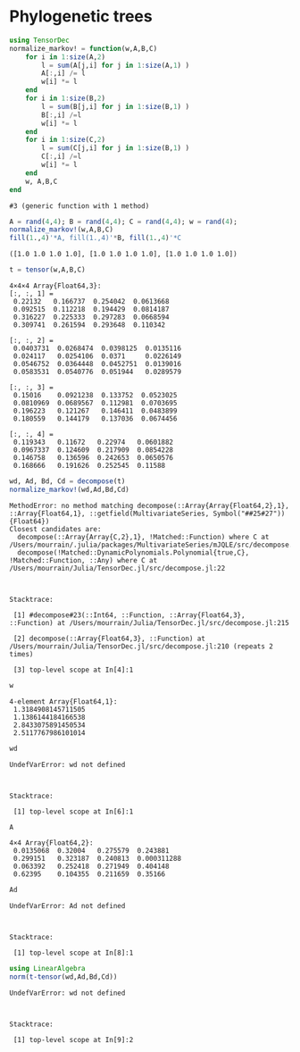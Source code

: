 
# Phylogenetic trees


```julia
using TensorDec
normalize_markov! = function(w,A,B,C) 
    for i in 1:size(A,2) 
        l = sum(A[j,i] for j in 1:size(A,1) ) 
        A[:,i] /= l
        w[i] *= l
    end
    for i in 1:size(B,2) 
        l = sum(B[j,i] for j in 1:size(B,1) ) 
        B[:,i] /=l
        w[i] *= l
    end
    for i in 1:size(C,2) 
        l = sum(C[j,i] for j in 1:size(B,1) ) 
        C[:,i] /=l
        w[i] *= l
    end
    w, A,B,C
end
```




    #3 (generic function with 1 method)




```julia
A = rand(4,4); B = rand(4,4); C = rand(4,4); w = rand(4);
normalize_markov!(w,A,B,C)
fill(1.,4)'*A, fill(1.,4)'*B, fill(1.,4)'*C
```




    ([1.0 1.0 1.0 1.0], [1.0 1.0 1.0 1.0], [1.0 1.0 1.0 1.0])




```julia
t = tensor(w,A,B,C)
```




    4×4×4 Array{Float64,3}:
    [:, :, 1] =
     0.22132   0.166737  0.254042  0.0613668
     0.092515  0.112218  0.194429  0.0814187
     0.316227  0.225333  0.297283  0.0668594
     0.309741  0.261594  0.293648  0.110342 
    
    [:, :, 2] =
     0.0403731  0.0268474  0.0398125  0.0135116
     0.024117   0.0254106  0.0371     0.0226149
     0.0546752  0.0364448  0.0452751  0.0139016
     0.0583531  0.0540776  0.051944   0.0289579
    
    [:, :, 3] =
     0.15016    0.0921238  0.133752  0.0523025
     0.0810969  0.0689567  0.112981  0.0703695
     0.196223   0.121267   0.146411  0.0483899
     0.180559   0.144179   0.137036  0.0674456
    
    [:, :, 4] =
     0.119343   0.11672   0.22974   0.0601882
     0.0967337  0.124609  0.217909  0.0854228
     0.146758   0.136596  0.242653  0.0650576
     0.168666   0.191626  0.252545  0.11588  




```julia
wd, Ad, Bd, Cd = decompose(t)
normalize_markov!(wd,Ad,Bd,Cd)
```


    MethodError: no method matching decompose(::Array{Array{Float64,2},1}, ::Array{Float64,1}, ::getfield(MultivariateSeries, Symbol("##25#27")){Float64})
    Closest candidates are:
      decompose(::Array{Array{C,2},1}, !Matched::Function) where C at /Users/mourrain/.julia/packages/MultivariateSeries/mJQLE/src/decompose.jl:20
      decompose(!Matched::DynamicPolynomials.Polynomial{true,C}, !Matched::Function, ::Any) where C at /Users/mourrain/Julia/TensorDec.jl/src/decompose.jl:22

    

    Stacktrace:

     [1] #decompose#23(::Int64, ::Function, ::Array{Float64,3}, ::Function) at /Users/mourrain/Julia/TensorDec.jl/src/decompose.jl:215

     [2] decompose(::Array{Float64,3}, ::Function) at /Users/mourrain/Julia/TensorDec.jl/src/decompose.jl:210 (repeats 2 times)

     [3] top-level scope at In[4]:1



```julia
w
```




    4-element Array{Float64,1}:
     1.3184908145711505
     1.1386144184166538
     2.8433075891450534
     2.5117767986101014




```julia
wd
```


    UndefVarError: wd not defined

    

    Stacktrace:

     [1] top-level scope at In[6]:1



```julia
A
```




    4×4 Array{Float64,2}:
     0.0135068  0.32004   0.275579  0.243881   
     0.299151   0.323187  0.240813  0.000311288
     0.063392   0.252418  0.271949  0.404148   
     0.62395    0.104355  0.211659  0.35166    




```julia
Ad
```


    UndefVarError: Ad not defined

    

    Stacktrace:

     [1] top-level scope at In[8]:1



```julia
using LinearAlgebra
norm(t-tensor(wd,Ad,Bd,Cd))
```


    UndefVarError: wd not defined

    

    Stacktrace:

     [1] top-level scope at In[9]:2

